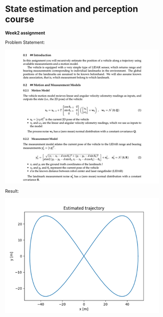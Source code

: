 # __State estimation and perception course__

**Week2 assignment**

Problem Statement:

![](week2/images/problem-statement.jpg)

Result:

![](week2/images/mygraph2.png)
